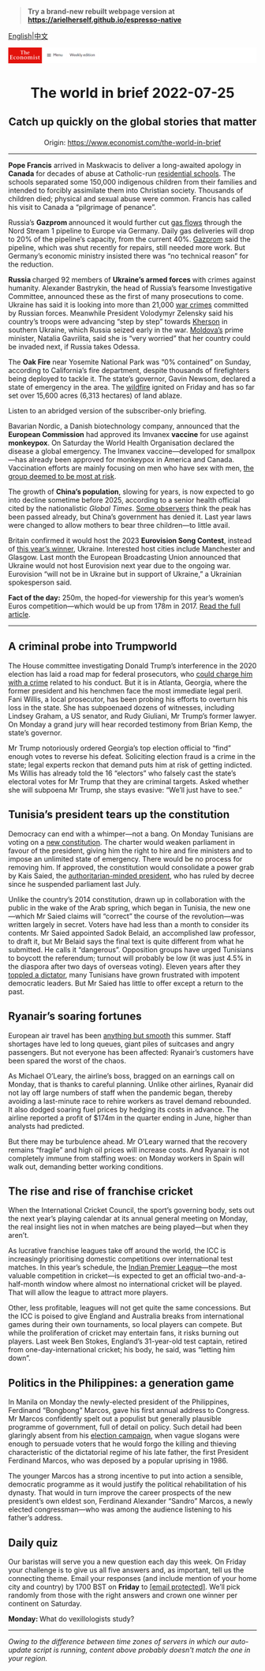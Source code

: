 > **Try a brand-new rebuilt webpage version at https://arielherself.github.io/espresso-native**

[English](https://github.com/arielherself/espresso/blob/main/README.md)|[中文](https://github-com.translate.goog/arielherself/espresso/blob/main/README.md?_x_tr_sl=en&_x_tr_tl=zh-CN&_x_tr_hl=zh-CN&_x_tr_pto=wapp)



![The Economist](menubar.png)

# <p align="center">The world in brief 2022-07-25</p>

## <p align="center">Catch up quickly on the global stories that matter</p>

<p align="center">Origin: <a href="https://www.economist.com/the-world-in-brief">https://www.economist.com/the-world-in-brief</a><hr>

<strong>Pope Francis</strong> arrived in Maskwacis to deliver a long-awaited apology in <strong>Canada</strong> for decades of abuse at Catholic-run [residential schools](https://www.economist.com/the-economist-explains/2021/07/26/what-happened-at-residential-schools-for-indigenous-children-in-north-america). The schools separated some 150,000 indigenous children from their families and intended to forcibly assimilate them into Christian society. Thousands of children died; physical and sexual abuse were common. Francis has called his visit to Canada a “pilgrimage of penance”.

Russia’s <strong>Gazprom </strong>announced it would further cut [gas flows](https://www.economist.com/europe/2022/07/11/europe-is-preparing-for-russian-gas-to-be-cut-off-this-winter) through the Nord Stream 1 pipeline to Europe via Germany. Daily gas deliveries will drop to 20% of the pipeline’s capacity, from the current 40%. [Gazprom](https://www.economist.com/business/how-gazprom-helps-the-kremlin-put-the-squeeze-on-europe/21807841) said the pipeline, which was shut recently for repairs, still needed more work. But Germany’s economic ministry insisted there was “no technical reason” for the reduction.

<strong>Russia </strong>charged 92 members of <strong>Ukraine’s armed forces </strong>with crimes against humanity. Alexander Bastrykin, the head of Russia’s fearsome Investigative Committee, announced these as the first of many prosecutions to come. Ukraine has said it is looking into more than 21,000 [war crimes](https://www.economist.com/international/2022/04/04/how-if-at-all-might-russia-be-punished-for-its-war-crimes-in-ukraine) committed by Russian forces. Meanwhile President Volodymyr Zelensky said his country’s troops were advancing “step by step” towards [Kherson](https://www.economist.com/europe/2022/07/03/ukraine-prepares-a-counter-offensive-to-retake-kherson-province) in southern Ukraine, which Russia seized early in the war. [Moldova’s](https://www.economist.com/europe/moldova-is-trying-to-stay-out-of-russias-war-with-ukraine/21809093) prime minister, Natalia Gavrilita, said she is “very worried” that her country could be invaded next, if Russia takes Odessa.

The <strong>Oak Fire</strong> near Yosemite National Park was “0% contained” on Sunday, according to California’s fire department, despite thousands of firefighters being deployed to tackle it. The state’s governor, Gavin Newsom, declared a state of emergency in the area. The [wildfire](https://www.economist.com/science-and-technology/2020/09/10/wildfires-will-be-more-common-in-a-warming-world) ignited on Friday and has so far set over 15,600 acres (6,313 hectares) of land ablaze.

Listen to an abridged version of the subscriber-only briefing.

Bavarian Nordic, a Danish biotechnology company, announced that the <strong>European Commission</strong> had approved its Imvanex <strong>vaccine</strong> for use against <strong>monkeypox</strong>. On Saturday the World Health Organisation declared the disease a global emergency. The Imvanex vaccine—developed for smallpox—has already been approved for monkeypox in America and Canada. Vaccination efforts are mainly focusing on men who have sex with men, [the group deemed to be most at risk](https://www.economist.com/science-and-technology/2022/07/23/monkeypox-is-declared-a-global-health-emergency). 

The growth of <strong>China’s population</strong>, slowing for years, is now expected to go into decline sometime before 2025, according to a senior health official cited by the nationalistic <em>Global Times</em>. [Some observers](https://www.economist.com/china/2021/04/29/is-chinas-population-shrinking) think the peak has been passed already, but China’s government has denied it. Last year laws were changed to allow mothers to bear three children—to little avail.

Britain confirmed it would host the 2023 <strong>Eurovision Song Contest</strong>, instead of [this year’s winner](https://www.economist.com/1843/2022/04/25/singing-dancing-and-defending-their-country-meet-ukraines-eurovision-entry), Ukraine. Interested host cities include Manchester and Glasgow. Last month the European Broadcasting Union announced that Ukraine would not host Eurovision next year due to the ongoing war. Eurovision “will not be in Ukraine but in support of Ukraine,” a Ukrainian spokesperson said.

<strong>Fact of the day:</strong> 250m, the hoped-for viewership for this year’s women’s Euros competition—which would be up from 178m in 2017. [Read the full article](https://www.economist.com/international/2022/07/21/the-womens-euros-are-selling-out-stadiums).

----------

## A criminal probe into Trumpworld

The House committee investigating Donald Trump’s interference in the 2020 election has laid a road map for federal prosecutors, who [could charge him with a crime](https://www.economist.com/united-states/2022/06/16/the-criminal-case-against-donald-trump) related to his conduct. But it is in Atlanta, Georgia, where the former president and his henchmen face the most immediate legal peril. Fani Willis, a local prosecutor, has been probing his efforts to overturn his loss in the state. She has subpoenaed dozens of witnesses, including Lindsey Graham, a US senator, and Rudy Giuliani, Mr Trump’s former lawyer. On Monday a grand jury will hear recorded testimony from Brian Kemp, the state’s governor.

Mr Trump notoriously ordered Georgia’s top election official to “find” enough votes to reverse his defeat. Soliciting election fraud is a crime in the state; legal experts reckon that demand puts him at risk of getting indicted. Ms Willis has already told the 16 “electors” who falsely cast the state’s electoral votes for Mr Trump that they are criminal targets. Asked whether she will subpoena Mr Trump, she stays evasive: “We’ll just have to see.”

## Tunisia’s president tears up the constitution

Democracy can end with a whimper—not a bang. On Monday Tunisians are voting on a [new constitution](https://www.economist.com/middle-east-and-africa/2022/07/21/tunisias-president-is-pushing-an-ominous-constitution). The charter would weaken parliament in favour of the president, giving him the right to hire and fire ministers and to impose an unlimited state of emergency. There would be no process for removing him. If approved, the constitution would consolidate a power grab by Kais Saied, the [authoritarian-minded president](https://www.economist.com/the-world-ahead/2021/11/08/tunisia-is-setting-itself-up-for-an-autocratic-future), who has ruled by decree since he suspended parliament last July.

Unlike the country’s 2014 constitution, drawn up in collaboration with the public in the wake of the Arab spring, which began in Tunisia, the new one—which Mr Saied claims will “correct” the course of the revolution—was written largely in secret. Voters have had less than a month to consider its contents. Mr Saied appointed Sadok Belaid, an accomplished law professor, to draft it, but Mr Belaid says the final text is quite different from what he submitted. He calls it “dangerous”. Opposition groups have urged Tunisians to boycott the referendum; turnout will probably be low (it was just 4.5% in the diaspora after two days of overseas voting). Eleven years after they [toppled a dictator](https://www.economist.com/middle-east-and-africa/2014/10/25/spring-is-still-in-the-air), many Tunisians have grown frustrated with impotent democratic leaders. But Mr Saied has little to offer except a return to the past.

## Ryanair’s soaring fortunes

European air travel has been [anything but smooth](https://www.economist.com/europe/2022/07/07/travel-chaos-in-europe-is-a-glimpse-of-a-future-with-few-spare-workers) this summer. Staff shortages have led to long queues, giant piles of suitcases and angry passengers. But not everyone has been affected: Ryanair’s customers have been spared the worst of the chaos.

As Michael O’Leary, the airline’s boss, bragged on an earnings call on Monday, that is thanks to careful planning. Unlike other airlines, Ryanair did not lay off large numbers of staff when the pandemic began, thereby avoiding a last-minute race to rehire workers as travel demand rebounded. It also dodged soaring fuel prices by hedging its costs in advance. The airline reported a profit of $174m in the quarter ending in June, higher than analysts had predicted. 

But there may be turbulence ahead. Mr O’Leary warned that the recovery remains “fragile” and high oil prices will increase costs. And Ryanair is not completely immune from staffing woes: on Monday workers in Spain will walk out, demanding better working conditions.

## The rise and rise of franchise cricket

When the International Cricket Council, the sport’s governing body, sets out the next year’s playing calendar at its annual general meeting on Monday, the real insight lies not in when matches are being played—but when they aren’t.

As lucrative franchise leagues take off around the world, the ICC is increasingly prioritising domestic competitions over international test matches. In this year’s schedule, the [Indian Premier League](https://www.economist.com/asia/2022/03/26/how-the-ipl-reflects-indias-strengths-and-weaknesses)—the most valuable competition in cricket—is expected to get an official two-and-a-half-month window where almost no international cricket will be played. That will allow the league to attract more players.

Other, less profitable, leagues will not get quite the same concessions. But the ICC is poised to give England and Australia breaks from international games during their own tournaments, so local players can compete. But while the proliferation of cricket may entertain fans, it risks burning out players. Last week Ben Stokes, England’s 31-year-old test captain, retired from one-day-international cricket; his body, he said, was “letting him down”.

## Politics in the Philippines: a generation game

In Manila on Monday the newly-elected president of the Philippines, Ferdinand “Bongbong” Marcos, gave his first annual address to Congress. Mr Marcos confidently spelt out a populist but generally plausible programme of government, full of detail on policy. Such detail had been glaringly absent from his [election campaign](https://www.economist.com/asia/2022/06/29/by-electing-another-marcos-filipinos-show-they-have-forgotten-history), when vague slogans were enough to persuade voters that he would forgo the killing and thieving characteristic of the dictatorial regime of his late father, the first President Ferdinand Marcos, who was deposed by a popular uprising in 1986.

The younger Marcos has a strong incentive to put into action a sensible, democratic programme as it would justify the political rehabilitation of his dynasty. That would in turn improve the career prospects of the new president’s own eldest son, Ferdinand Alexander “Sandro” Marcos, a newly elected congressman—who was among the audience listening to his father’s address.

## Daily quiz

Our baristas will serve you a new question each day this week. On Friday your challenge is to give us all five answers and, as important, tell us the connecting theme. Email your responses (and include mention of your home city and country) by 1700 BST on <strong>Friday</strong> to [<span class="__cf_email__" data-cfemail="7726021e0d32040705120404183712141819181a1e04035914181a">[email&#160;protected]</span>](https://mail.google.com/mail/?view=cm&amp;fs=1&amp;tf=1&amp;to=QuizEspresso@economist.com). We’ll pick randomly from those with the right answers and crown one winner per continent on Saturday.

<strong>Monday: </strong>What do vexillologists study?

----------

*Owing to the difference between time zones of servers in which our auto-update script is running, content above probably doesn't match the one in your region.*
